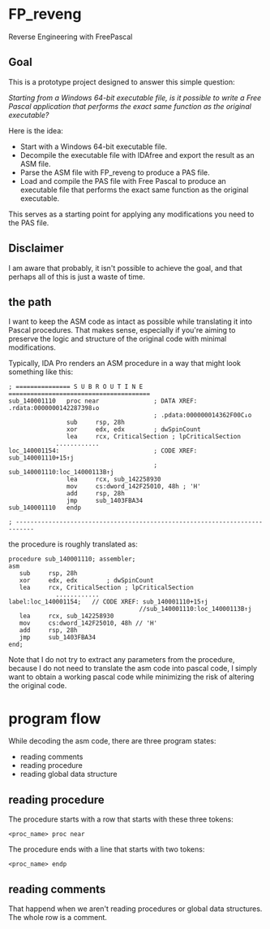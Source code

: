 # FP_reveng
 Reverse Engineering with FreePascal
 
## Goal
This is a prototype project designed to answer this simple question: 

*Starting from a Windows 64-bit executable file, is it possible to write a Free Pascal application that performs the exact same function as the original executable?*

Here is the idea:

* Start with a Windows 64-bit executable file.
* Decompile the executable file with IDAfree and export the result as an ASM file.
* Parse the ASM file with FP_reveng to produce a PAS file.
* Load and compile the PAS file with Free Pascal to produce an executable file that performs the exact same function as the original executable.

This serves as a starting point for applying any modifications you need to the PAS file.

## Disclaimer
I am aware that probably, it isn't possible to achieve the goal, and that perhaps all of this is just a waste of time.

## the path

I want to keep the ASM code as intact as possible while translating it into Pascal procedures. That makes sense, especially if you're aiming to preserve the logic and structure of the original code with minimal modifications.

Typically, IDA Pro renders an ASM procedure in a way that might look something like this:

```
; =============== S U B R O U T I N E =======================================
sub_140001110   proc near               ; DATA XREF: .rdata:0000000142287398↓o
                                        ; .pdata:000000014362F00C↓o
                sub     rsp, 28h
                xor     edx, edx        ; dwSpinCount
                lea     rcx, CriticalSection ; lpCriticalSection
             ............
loc_140001154:                          ; CODE XREF: sub_140001110+15↑j
                                        ; sub_140001110:loc_14000113B↑j
                lea     rcx, sub_142258930
                mov     cs:dword_142F25010, 48h ; 'H'
                add     rsp, 28h
                jmp     sub_1403FBA34
sub_140001110   endp

; ---------------------------------------------------------------------------
```
the procedure is roughly translated as:
```
procedure sub_140001110; assembler; 
asm 
   sub     rsp, 28h
   xor     edx, edx        ; dwSpinCount
   lea     rcx, CriticalSection ; lpCriticalSection
             ............
label:loc_140001154;   // CODE XREF: sub_140001110+15↑j
                                    //sub_140001110:loc_14000113B↑j
   lea     rcx, sub_142258930
   mov     cs:dword_142F25010, 48h // 'H'
   add     rsp, 28h
   jmp     sub_1403FBA34
end;
```

Note that I do not try to extract any parameters from the procedure, because I do not need to translate the asm code into pascal code, I simply want to obtain a working pascal code while minimizing the risk of altering the original code.
# program flow
While decoding the asm code, there are three program states:

* reading comments
* reading procedure
* reading global data structure 
## reading procedure
The procedure starts with a row that starts with these three tokens:

``` 
<proc_name> proc near
```
The procedure ends with a line that starts with two tokens:

```
<proc_name> endp
```

## reading comments
That happend when we aren't reading procedures or global data structures. The whole row is a comment.








